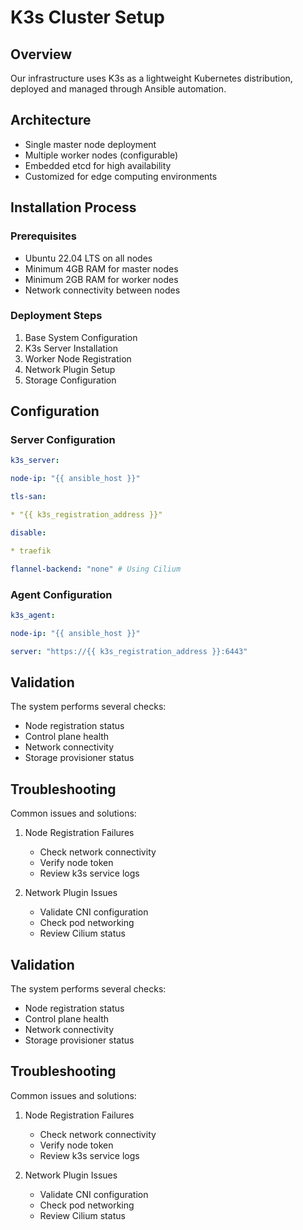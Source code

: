 # K3s Cluster Setup

## Overview

Our infrastructure uses K3s as a lightweight Kubernetes distribution, deployed and managed through Ansible automation.

## Architecture

- Single master node deployment
- Multiple worker nodes (configurable)
- Embedded etcd for high availability
- Customized for edge computing environments

## Installation Process

### Prerequisites

- Ubuntu 22.04 LTS on all nodes
- Minimum 4GB RAM for master nodes
- Minimum 2GB RAM for worker nodes
- Network connectivity between nodes

### Deployment Steps

1. Base System Configuration
2. K3s Server Installation
3. Worker Node Registration
4. Network Plugin Setup
5. Storage Configuration

## Configuration

### Server Configuration

```yaml
k3s_server:

node-ip: "{{ ansible_host }}"

tls-san:

* "{{ k3s_registration_address }}"

disable:

* traefik

flannel-backend: "none" # Using Cilium
```


### Agent Configuration

```yaml
k3s_agent:

node-ip: "{{ ansible_host }}"

server: "https://{{ k3s_registration_address }}:6443"
```


## Validation

The system performs several checks:

- Node registration status
- Control plane health
- Network connectivity
- Storage provisioner status

## Troubleshooting

Common issues and solutions:

1. Node Registration Failures

   - Check network connectivity
   - Verify node token
   - Review k3s service logs
2. Network Plugin Issues

   - Validate CNI configuration
   - Check pod networking
   - Review Cilium status

## Validation

The system performs several checks:

- Node registration status
- Control plane health
- Network connectivity
- Storage provisioner status

## Troubleshooting

Common issues and solutions:

1. Node Registration Failures

   - Check network connectivity
   - Verify node token
   - Review k3s service logs
2. Network Plugin Issues

   - Validate CNI configuration
   - Check pod networking
   - Review Cilium status
